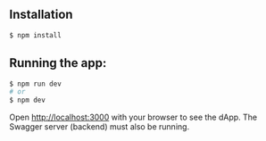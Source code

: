 ## Installation

```bash
$ npm install
```

## Running the app:

```bash
$ npm run dev
# or
$ npm dev
```

Open [http://localhost:3000](http://localhost:3000) with your browser to see the dApp.
The Swagger server (backend) must also be running.
